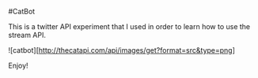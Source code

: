 #CatBot

This is a twitter API experiment that I used in order to learn how to use the stream API.

![catbot][http://thecatapi.com/api/images/get?format=src&type=png]


Enjoy!
